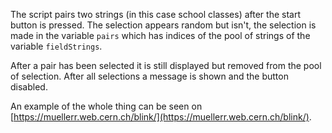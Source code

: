 The script pairs two strings (in this case school classes) after the start button is pressed.
The selection appears random but isn't, the selection is made in the variable `pairs` which has indices of the pool of strings of the variable `fieldStrings`.

After a pair has been selected it is still displayed but removed from the pool of selection.
After all selections a message is shown and the button disabled.

An example of the whole thing can be seen on [https://muellerr.web.cern.ch/blink/](https://muellerr.web.cern.ch/blink/).
